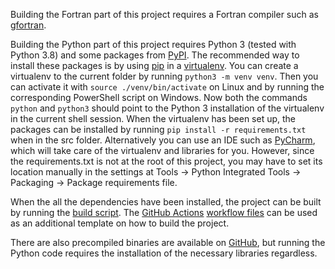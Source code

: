 <!-- This is a Markdown file and is best viewed with a suitable program such as Okular -->

Building the Fortran part of this project requires a Fortran compiler such as
[gfortran](https://gcc.gnu.org/wiki/GFortran).

Building the Python part of this project requires
Python 3 (tested with Python 3.8) and some packages from
[PyPI](https://pypi.org/).
The recommended way to install these packages is by using
[pip](https://pip.pypa.io/en/stable/) in a
[virtualenv](https://docs.python.org/3/library/venv.html).
You can create a virtualenv to the current folder by running
```python3 -m venv venv```.
Then you can activate it with
```source ./venv/bin/activate```
on Linux and by running the corresponding PowerShell script on Windows.
Now both the commands `python` and `python3` should point to the Python 3
installation of the virtualenv in the current shell session.
When the virtualenv has been set up, the packages can be installed by running
```pip install -r requirements.txt``` when in the src folder.
Alternatively you can use an IDE such as
[PyCharm](https://www.jetbrains.com/pycharm/), which will take care of the virtualenv and libraries for you.
However, since the requirements.txt is not at the root of this project, you may have to set its location
manually in the settings at
Tools &rarr; Python Integrated Tools &rarr; Packaging &rarr; Package requirements file.

When the all the dependencies have been installed, the project can be built by running the
[build script](build.sh).
The
[GitHub Actions](https://github.com/features/actions)
[workflow files](../.github/workflows)
can be used as an additional template on how to build the project.

There are also precompiled binaries are available on
[GitHub](https://github.com/AgenttiX/planetary-motion/actions), but running the Python code requires the
installation of the necessary libraries regardless.

<!-- By the way, in my opinion it would be the best to put both build and usage
documentation in one README file in the root of the repository, since
this is a rather small project. -->
